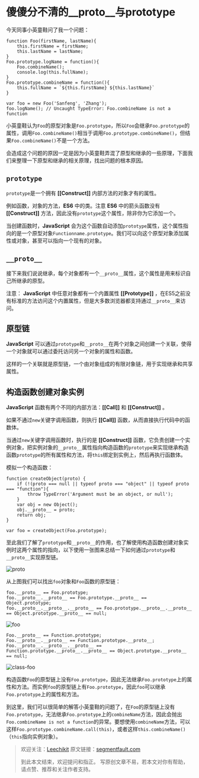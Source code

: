 # 傻傻分不清的__proto__与prototype

今天同事小英童鞋问了我一个问题：

```
function Foo(firstName, lastName){
	this.firstName = firstName;
	this.lastName = lastName; 
}
Foo.prototype.logName = function(){
	Foo.combineName();
	console.log(this.fullName);
}
Foo.prototype.combineName = function(){
	this.fullName = `${this.firstName} ${this.lastName}`
}

var foo = new Foo('Sanfeng', 'Zhang');
foo.logName(); // Uncaught TypeError: Foo.combineName is not a function
```

小英童鞋认为`Foo`的原型对象是`Foo.prototype`，所以`Foo`会继承`Foo.prototype`的属性，调用`Foo.combineName()`相当于调用`Foo.prototype.combineName()`，但结果`Foo.combineName()`不是一个方法。

会造成这个问题的原因一定是因为小英童鞋弄混了原型和继承的一些原理，下面我们来整理一下原型和继承的相关原理，找出问题的根本原因。

## `prototype`

`prototype`是一个拥有 **[[Construct]]** 内部方法的对象才有的属性。

例如函数，对象的方法，**ES6** 中的类。注意 **ES6** 中的箭头函数没有 **[[Construct]]** 方法，因此没有`prototype`这个属性，除非你为它添加一个。

当创建函数时，**JavaScript** 会为这个函数自动添加`prototype`属性，这个属性指向的是一个原型对象`Functionname.prototype`。我们可以向这个原型对象添加属性或对象，甚至可以指向一个现有的对象。

## `__proto__`

接下来我们说说继承，每个对象都有一个`__proto__`属性，这个属性是用来标识自己所继承的原型。

注意： **JavaScript** 中任意对象都有一个内置属性 **[[Prototype]]** ，在ES5之前没有标准的方法访问这个内置属性，但是大多数浏览器都支持通过`__proto__`来访问。

## 原型链

**JavaScript** 可以通过`prototype`和`__proto__`在两个对象之间创建一个关联，使得一个对象就可以通过委托访问另一个对象的属性和函数。

这样的一个关联就是原型链，一个由对象组成的有限对象链，用于实现继承和共享属性。

## 构造函数创建对象实例

**JavaScript** 函数有两个不同的内部方法：**[[Call]]** 和 **[[Construct]]** 。

如果不通过`new`关键字调用函数，则执行 **[[Call]]** 函数，从而直接执行代码中的函数体。

当通过`new`关键字调用函数时，执行的是 **[[Construct]]** 函数，它负责创建一个实例对象，把实例对象的`__proto__`属性指向构造函数的`prototype`来实现继承构造函数`prototype`的所有属性和方法，将`this`绑定到实例上，然后再执行函数体。

模拟一个构造函数：
```
function createObject(proto) {
	if (!(proto === null || typeof proto === "object" || typeof proto === "function"){
        throw TypeError('Argument must be an object, or null');
    }
	var obj = new Object();
	obj.__proto__ = proto;
	return obj;
}

var foo = createObject(Foo.prototype);
```

至此我们了解了`prototype`和`__proto__`的作用，也了解使用构造函数创建对象实例时这两个属性的指向，以下使用一张图来总结一下如何通过`prototype`和`__proto__`实现原型链。

![proto](https://user-images.githubusercontent.com/9698086/32257481-41cf1d48-bef0-11e7-9d45-33c7809e091b.png)

从上图我们可以找出`foo`对象和`Foo`函数的原型链：
```
foo.__proto__ == Foo.prototype;
foo.__proto__.__proto__ == Foo.prototype.__proto__ == Object.prototype;
foo.__proto__.__proto__.__proto__ == Foo.prototype.__proto__.__proto__ == Object.prototype.__proto__ == null;
```

![foo](https://user-images.githubusercontent.com/9698086/32086657-57c098a6-bb09-11e7-8789-6c4dce13df2a.png)

```
Foo.__proto__ == Function.prototype;
Foo.__proto__.__proto__ == Function.prototype.__proto__;
Foo.__proto__.__proto__.__proto__ == Function.prototype.__proto__.__proto__ == Object.prototype.__proto__ == null;
```

![class-foo](https://user-images.githubusercontent.com/9698086/32086658-57e8bdae-bb09-11e7-8479-2a769b4ffbc6.png)

构造函数`Foo`的原型链上没有`Foo.prototype`，因此无法继承`Foo.prototype`上的属性和方法。而实例`foo`的原型链上有`Foo.prototype`，因此`foo`可以继承`Foo.prototype`上的属性和方法。

到这里，我们可以很简单的解答小英童鞋的问题了，在`Foo`的原型链上没有`Foo.prototype`，无法继承`Foo.prototype`上的`combineName`方法，因此会抛出`Foo.combineName is not a function`的异常。要想使用`combineName`方法，可以这样`Foo.prototype.combineName.call(this)`，或者这样`this.combineName()`（`this`指向实例对象）。

> 欢迎关注：[Leechikit](https://segmentfault.com/u/leechikit/articles)
> 原文链接：[segmentfault.com](https://segmentfault.com/a/1190000010328752)
>
> 到此本文结束，欢迎提问和指正。
> 写原创文章不易，若本文对你有帮助，请点赞、推荐和关注作者支持。